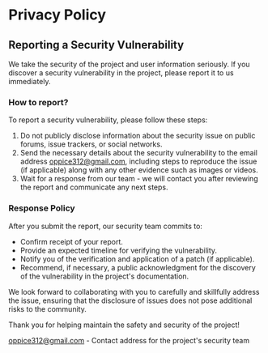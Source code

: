 # Privacy Policy

## Reporting a Security Vulnerability

We take the security of the project and user information seriously. If you discover a security vulnerability in the project, please report it to us immediately.

### How to report?

To report a security vulnerability, please follow these steps:

1. Do not publicly disclose information about the security issue on public forums, issue trackers, or social networks.
2. Send the necessary details about the security vulnerability to the email address oppice312@gmail.com, including steps to reproduce the issue (if applicable) along with any other evidence such as images or videos.
3. Wait for a response from our team - we will contact you after reviewing the report and communicate any next steps.

### Response Policy

After you submit the report, our security team commits to:

- Confirm receipt of your report.
- Provide an expected timeline for verifying the vulnerability.
- Notify you of the verification and application of a patch (if applicable).
- Recommend, if necessary, a public acknowledgment for the discovery of the vulnerability in the project's documentation.

We look forward to collaborating with you to carefully and skillfully address the issue, ensuring that the disclosure of issues does not pose additional risks to the community.

Thank you for helping maintain the safety and security of the project!

oppice312@gmail.com - Contact address for the project's security team
